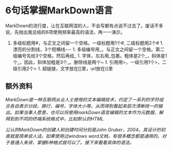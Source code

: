 # 6句话掌握MarkDown语言

MarkDown的流行度，让在互联网混的人，不会写都有点说不过去了。废话不多说，先抛出我总结的6项使用频率最高的语法，再一一演示。 
1. 多级标题用\#，与正文之间留一个空格。一级标题用1个\#, 二级标题用2个\# 1. 漂亮的分割线，3个短横线--- 1. 多级编号用_，与正文之间留一个空格。第二级编号先给3个空格，然后再给_ 1. 字体，左右用_包裹。粗体是2个_，斜体是1个_，因此，斜体加粗是3个_。删除线是两个~ 1. 引用用&gt;，一级引用1个&gt;，二级引用2个&gt; 1. 超链接，文字放在\[\]里，url放在\(\)里

## 额外资料

_MarkDown是一种互联网从业人士使用的文本编辑技术，约定了一系列的字符组合各自表示分段，换行，编号，字体大小等，从而得到看起来层次清晰统一的输出。如果当事人愿意，也可以将使用markDown语言编辑的文本作为元数据，解释到到不同的终端系统格式中，比如默认的HTML_

_公认的MarkDown的创建人和创建时间分别是John Gruber，2004。其设计的初衷就是简单说人话。如果使用过windows word文档，有很多概念都是通用的。对于普通人来讲，掌握6种格式就可以了。接下来看看具体的语法。_


